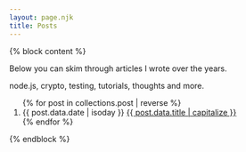 ```yaml
---
layout: page.njk
title: Posts
---
```


{% block content %}

Below you can skim through articles I wrote over the years.

node.js, crypto, testing, tutorials, thoughts and more.

<ol reversed class="searchable">
{% for post in collections.post | reverse %}
  <li class="post-item">
    <time datetime="{{ post.data.date | isoday }}" class="post-date">{{ post.data.date | isoday }}</time>
    <a href="{{ post.url }}" class="post-link">{{ post.data.title | capitalize }}</a>
  </li>
{% endfor %}
</ol>
{% endblock %}
